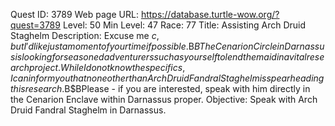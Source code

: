 Quest ID: 3789
Web page URL: https://database.turtle-wow.org/?quest=3789
Level: 50
Min Level: 47
Race: 77
Title: Assisting Arch Druid Staghelm
Description: Excuse me $c, but I'd like just a moment of your time if possible.$B$BThe Cenarion Circle in Darnassus is looking for seasoned adventurers such as yourself to lend them aid in a vital research project.While I do not know the specifics, I can inform you that none other than Arch Druid Fandral Staghelm is spearheading this research.$B$BPlease - if you are interested, speak with him directly in the Cenarion Enclave within Darnassus proper.
Objective: Speak with Arch Druid Fandral Staghelm in Darnassus.

